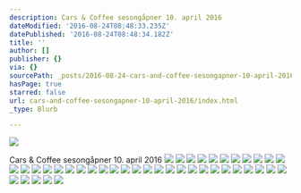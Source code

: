 ```yaml
---
description: Cars & Coffee sesongåpner 10. april 2016
dateModified: '2016-08-24T08:48:33.235Z'
datePublished: '2016-08-24T08:48:34.182Z'
title: ''
author: []
publisher: {}
via: {}
sourcePath: _posts/2016-08-24-cars-and-coffee-sesongapner-10-april-2016.md
hasPage: true
starred: false
url: cars-and-coffee-sesongapner-10-april-2016/index.html
_type: Blurb

---
```

![](https://the-grid-user-content.s3-us-west-2.amazonaws.com/18591aa8-992d-410a-bcbd-cb1f32f1310c.jpg)

Cars & Coffee sesongåpner 10\. april 2016
![](https://the-grid-user-content.s3-us-west-2.amazonaws.com/c53e46f8-623a-4fe6-9bef-76dd74a5cec9.jpg)
![](https://the-grid-user-content.s3-us-west-2.amazonaws.com/6c0f5618-bea2-4355-92ff-74746ba7a795.jpg)
![](https://the-grid-user-content.s3-us-west-2.amazonaws.com/0aed8f30-67de-4eb6-8b02-fc7cd2564e8e.jpg)
![](https://the-grid-user-content.s3-us-west-2.amazonaws.com/4405501e-2517-4774-9c1e-92c0bd93a175.jpg)
![](https://the-grid-user-content.s3-us-west-2.amazonaws.com/42d47076-b2d0-4ae1-9ba8-5d7d823bd50f.jpg)
![](https://the-grid-user-content.s3-us-west-2.amazonaws.com/7c75fe6f-1978-4604-9032-41dd4bc61bb2.jpg)
![](https://the-grid-user-content.s3-us-west-2.amazonaws.com/12e73749-213c-4a00-9303-f6330935651a.jpg)
![](https://the-grid-user-content.s3-us-west-2.amazonaws.com/306b61e4-aca8-4de9-92a3-e02279557272.jpg)
![](https://the-grid-user-content.s3-us-west-2.amazonaws.com/18e3098c-a0e2-452e-995e-3816dd6accbc.jpg)
![](https://the-grid-user-content.s3-us-west-2.amazonaws.com/f31a8208-ad65-4575-bd9a-bc00dd30b583.jpg)
![](https://the-grid-user-content.s3-us-west-2.amazonaws.com/c9824f79-7fb1-4e9d-8436-734c9ddda0a6.jpg)
![](https://the-grid-user-content.s3-us-west-2.amazonaws.com/9a06c593-70c9-4b58-91e1-01f449c4487d.jpg)
![](https://the-grid-user-content.s3-us-west-2.amazonaws.com/b9ada7db-ccda-4d55-99ed-c6a61d512221.jpg)
![](https://the-grid-user-content.s3-us-west-2.amazonaws.com/a4e2b91c-71ac-4c97-9d30-9dff96727391.jpg)
![](https://the-grid-user-content.s3-us-west-2.amazonaws.com/846b75b9-6b6d-4066-bea5-44b2171f8ffd.jpg)
![](https://the-grid-user-content.s3-us-west-2.amazonaws.com/99b890cc-189f-4b13-b362-0cb2b6db6c23.jpg)
![](https://the-grid-user-content.s3-us-west-2.amazonaws.com/828fe4aa-d936-4049-ab0e-a99a4838b33b.jpg)
![](https://the-grid-user-content.s3-us-west-2.amazonaws.com/88fd2f4c-6e7d-46af-8b25-a228f7d3c026.jpg)
![](https://the-grid-user-content.s3-us-west-2.amazonaws.com/d59da6e3-eb22-4879-8640-81f5812a862f.jpg)
![](https://the-grid-user-content.s3-us-west-2.amazonaws.com/4102e8f4-8db1-4dee-b6d5-4ba524c391b3.jpg)
![](https://the-grid-user-content.s3-us-west-2.amazonaws.com/f3a27ef2-bf8b-42e0-a752-0015b133c3fd.jpg)
![](https://the-grid-user-content.s3-us-west-2.amazonaws.com/df97e5c3-4414-4cbf-935a-84df150b7e12.jpg)
![](https://the-grid-user-content.s3-us-west-2.amazonaws.com/bc353785-9dd2-41b1-9e46-7c2d1e1ba78d.jpg)
![](https://the-grid-user-content.s3-us-west-2.amazonaws.com/4bf3d45f-f5bb-46b1-b5c5-c5b34d796484.jpg)
![](https://the-grid-user-content.s3-us-west-2.amazonaws.com/7025ec02-c848-4782-ad25-15539ece5364.jpg)
![](https://the-grid-user-content.s3-us-west-2.amazonaws.com/f9e69843-487b-45df-94bc-d5ae9148beec.jpg)
![](https://the-grid-user-content.s3-us-west-2.amazonaws.com/5cd7d4d4-eca9-47ef-8ccd-3812b8ca94d2.jpg)
![](https://the-grid-user-content.s3-us-west-2.amazonaws.com/37ba9a34-7a09-45e2-bd85-52792910e33c.jpg)
![](https://the-grid-user-content.s3-us-west-2.amazonaws.com/4b922c47-b438-4c7f-be00-ccea6790db9b.jpg)
![](https://the-grid-user-content.s3-us-west-2.amazonaws.com/e59456c2-49b3-4fbf-8200-bdeb1447d043.jpg)
![](https://the-grid-user-content.s3-us-west-2.amazonaws.com/92444c01-acda-4e2e-bfba-bbfa297a1476.jpg)
![](https://the-grid-user-content.s3-us-west-2.amazonaws.com/995e1f2f-cc7c-4874-9b12-f13621e01198.jpg)
![](https://the-grid-user-content.s3-us-west-2.amazonaws.com/b6188f0b-0b46-45f3-a63a-76924d8af701.jpg)
![](https://the-grid-user-content.s3-us-west-2.amazonaws.com/18eadd43-80c4-48d9-9346-7729b210aa33.jpg)
![](https://the-grid-user-content.s3-us-west-2.amazonaws.com/7a8227ef-16f2-4544-87a1-83531a6d0524.jpg)
![](https://the-grid-user-content.s3-us-west-2.amazonaws.com/cd77fc98-36a6-4c27-9d99-926b213479f9.jpg)
![](https://the-grid-user-content.s3-us-west-2.amazonaws.com/2d70aa74-ad7a-4d3d-bfc9-22d0cae70afa.jpg)
![](https://the-grid-user-content.s3-us-west-2.amazonaws.com/46312d45-35d7-4ea2-8622-b1f27ebb1547.jpg)
![](https://the-grid-user-content.s3-us-west-2.amazonaws.com/8e6ab5db-3623-41e9-bc24-bcbd6934a272.jpg)
![](https://the-grid-user-content.s3-us-west-2.amazonaws.com/d8d9d5b3-a9fe-4217-93d1-5904e4b3c81f.jpg)
![](https://the-grid-user-content.s3-us-west-2.amazonaws.com/ff2699e4-a62e-4a8e-be8d-4d1ec65f04fb.jpg)